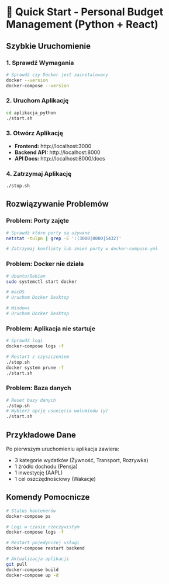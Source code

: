 # 🚀 Quick Start - Personal Budget Management (Python + React)

## Szybkie Uruchomienie

### 1. Sprawdź Wymagania
```bash
# Sprawdź czy Docker jest zainstalowany
docker --version
docker-compose --version
```

### 2. Uruchom Aplikację
```bash
cd aplikacja_python
./start.sh
```

### 3. Otwórz Aplikację
- **Frontend:** http://localhost:3000
- **Backend API:** http://localhost:8000
- **API Docs:** http://localhost:8000/docs

### 4. Zatrzymaj Aplikację
```bash
./stop.sh
```

## Rozwiązywanie Problemów

### Problem: Porty zajęte
```bash
# Sprawdź które porty są używane
netstat -tulpn | grep -E ':(3000|8000|5432)'

# Zatrzymaj konflikty lub zmień porty w docker-compose.yml
```

### Problem: Docker nie działa
```bash
# Ubuntu/Debian
sudo systemctl start docker

# macOS
# Uruchom Docker Desktop

# Windows
# Uruchom Docker Desktop
```

### Problem: Aplikacja nie startuje
```bash
# Sprawdź logi
docker-compose logs -f

# Restart z czyszczeniem
./stop.sh
docker system prune -f
./start.sh
```

### Problem: Baza danych
```bash
# Reset bazy danych
./stop.sh
# Wybierz opcję usunięcia woluminów (y)
./start.sh
```

## Przykładowe Dane

Po pierwszym uruchomieniu aplikacja zawiera:
- 3 kategorie wydatków (Żywność, Transport, Rozrywka)
- 1 źródło dochodu (Pensja)
- 1 inwestycję (AAPL)
- 1 cel oszczędnościowy (Wakacje)

## Komendy Pomocnicze

```bash
# Status kontenerów
docker-compose ps

# Logi w czasie rzeczywistym
docker-compose logs -f

# Restart pojedynczej usługi
docker-compose restart backend

# Aktualizacja aplikacji
git pull
docker-compose build
docker-compose up -d
```